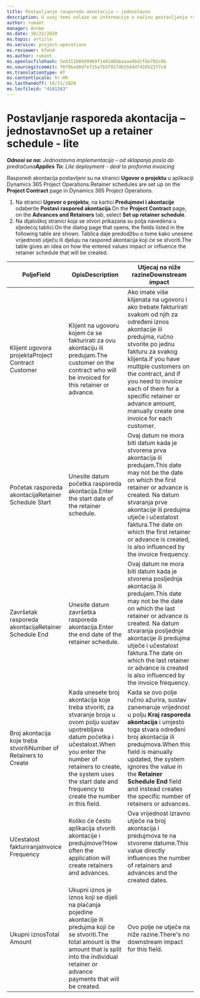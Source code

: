 ```yaml
---
title: Postavljanje rasporeda akontacija – jednostavno
description: U ovoj temi nalaze se informacije o načinu postavljanja rasporeda akontacija u aplikaciji Project Operations.
author: rumant
manager: Annbe
ms.date: 10/22/2020
ms.topic: article
ms.service: project-operations
ms.reviewer: kfend
ms.author: rumant
ms.openlocfilehash: 5e0312b89d9969f140146b6aaaa9bdcfde702c0b
ms.sourcegitcommit: f6f86e80dfef15a7b5f9174b55dddf410522f7c8
ms.translationtype: HT
ms.contentlocale: hr-HR
ms.lasthandoff: 10/31/2020
ms.locfileid: "4181263"
---
```

# <a name="set-up-a-retainer-schedule---lite"></a><span data-ttu-id="e7b43-103">Postavljanje rasporeda akontacija – jednostavno</span><span class="sxs-lookup"><span data-stu-id="e7b43-103">Set up a retainer schedule - lite</span></span>

<span data-ttu-id="e7b43-104">_**Odnosi se na:** Jednostavna implementacija – od sklapanja posla do predračuna_</span><span class="sxs-lookup"><span data-stu-id="e7b43-104">_**Applies To:** Lite deployment - deal to proforma invoicing_</span></span>

<span data-ttu-id="e7b43-105">Rasporedi akontacija postavljeni su na stranici **Ugovor o projektu** u aplikaciji Dynamics 365 Project Operations.</span><span class="sxs-lookup"><span data-stu-id="e7b43-105">Retainer schedules are set up on the **Project Contract** page in Dynamics 365 Project Operations.</span></span>

1. <span data-ttu-id="e7b43-106">Na stranici **Ugovor o projektu**, na kartici **Predujmovi i akontacije** odaberite **Postavi raspored akontacija**.</span><span class="sxs-lookup"><span data-stu-id="e7b43-106">On the **Project Contract** page, on the **Advances and Retainers** tab, select **Set up retainer schedule**.</span></span>
2. <span data-ttu-id="e7b43-107">Na dijaloškoj stranici koja se otvori prikazana su polja navedena u sljedećoj tablici.</span><span class="sxs-lookup"><span data-stu-id="e7b43-107">On the dialog page that opens, the fields listed in the following table are shown.</span></span> <span data-ttu-id="e7b43-108">Tablica daje predodžbu o tome kako unesene vrijednosti utječu ili djeluju na raspored akontacija koji će se stvoriti.</span><span class="sxs-lookup"><span data-stu-id="e7b43-108">The table gives an idea on how the entered values impact or influence the retainer schedule that will be created.</span></span>

| <span data-ttu-id="e7b43-109">Polje</span><span class="sxs-lookup"><span data-stu-id="e7b43-109">Field</span></span> | <span data-ttu-id="e7b43-110">Opis</span><span class="sxs-lookup"><span data-stu-id="e7b43-110">Description</span></span> | <span data-ttu-id="e7b43-111">Utjecaj na niže razine</span><span class="sxs-lookup"><span data-stu-id="e7b43-111">Downstream impact</span></span> |
| --- | --- | --- |
| <span data-ttu-id="e7b43-112">Klijent ugovora projekta</span><span class="sxs-lookup"><span data-stu-id="e7b43-112">Project Contract Customer</span></span> | <span data-ttu-id="e7b43-113">Klijent na ugovoru kojem će se fakturirati za ovu akontaciju ili predujam.</span><span class="sxs-lookup"><span data-stu-id="e7b43-113">The customer on the contract who will be invoiced for this retainer or advance.</span></span> | <span data-ttu-id="e7b43-114">Ako imate više klijenata na ugovoru i ako trebate fakturirati svakom od njih za određeni iznos akontacije ili predujma, ručno stvorite po jednu fakturu za svakog klijenta.</span><span class="sxs-lookup"><span data-stu-id="e7b43-114">If you have multiple customers on the contract, and if you need to invoice each of them for a specific retainer or advance amount, manually create one invoice for each customer.</span></span> |
| <span data-ttu-id="e7b43-115">Početak rasporeda akontacija</span><span class="sxs-lookup"><span data-stu-id="e7b43-115">Retainer Schedule Start</span></span> | <span data-ttu-id="e7b43-116">Unesite datum početka rasporeda akontacija.</span><span class="sxs-lookup"><span data-stu-id="e7b43-116">Enter the start date of the retainer schedule.</span></span> | <span data-ttu-id="e7b43-117">Ovaj datum ne mora biti datum kada je stvorena prva akontacija ili predujam.</span><span class="sxs-lookup"><span data-stu-id="e7b43-117">This date may not be the date on which the first retainer or advance is created.</span></span> <span data-ttu-id="e7b43-118">Na datum stvaranja prve akontacije ili predujma utječe i učestalost faktura.</span><span class="sxs-lookup"><span data-stu-id="e7b43-118">The date on which the first retainer or advance is created, is also influenced by the invoice frequency.</span></span> |
| <span data-ttu-id="e7b43-119">Završetak rasporeda akontacija</span><span class="sxs-lookup"><span data-stu-id="e7b43-119">Retainer Schedule End</span></span> | <span data-ttu-id="e7b43-120">Unesite datum završetka rasporeda akontacija.</span><span class="sxs-lookup"><span data-stu-id="e7b43-120">Enter the end date of the retainer schedule.</span></span> | <span data-ttu-id="e7b43-121">Ovaj datum ne mora biti datum kada je stvorena posljednja akontacija ili predujam.</span><span class="sxs-lookup"><span data-stu-id="e7b43-121">This date may not be the date on which the last retainer or advance is created.</span></span> <span data-ttu-id="e7b43-122">Na datum stvaranja posljednje akontacije ili predujma utječe i učestalost faktura.</span><span class="sxs-lookup"><span data-stu-id="e7b43-122">The date on which the last retainer or advance is created is also influenced by the invoice frequency.</span></span> |
| <span data-ttu-id="e7b43-123">Broj akontacija koje treba stvoriti</span><span class="sxs-lookup"><span data-stu-id="e7b43-123">Number of Retainers to Create</span></span> | <span data-ttu-id="e7b43-124">Kada unesete broj akontacija koje treba stvoriti, za stvaranje broja u ovom polju sustav upotrebljava datum početka i učestalost.</span><span class="sxs-lookup"><span data-stu-id="e7b43-124">When you enter the number of retainers to create, the system uses the start date and frequency to create the number in this field.</span></span> | <span data-ttu-id="e7b43-125">Kada se ovo polje ručno ažurira, sustav zanemaruje vrijednost u polju **Kraj rasporeda akontacija** i umjesto toga stvara određeni broj akontacija ili predujmova.</span><span class="sxs-lookup"><span data-stu-id="e7b43-125">When this field is manually updated, the system ignores the value in the **Retainer Schedule End** field and instead creates the specific number of retainers or advances.</span></span> |
| <span data-ttu-id="e7b43-126">Učestalost fakturiranja</span><span class="sxs-lookup"><span data-stu-id="e7b43-126">Invoice Frequency</span></span> | <span data-ttu-id="e7b43-127">Koliko će često aplikacija stvoriti akontacije i predujmove?</span><span class="sxs-lookup"><span data-stu-id="e7b43-127">How often the application will create retainers and advances.</span></span> | <span data-ttu-id="e7b43-128">Ova vrijednost izravno utječe na broj akontacija i predujmova te na stvorene datume.</span><span class="sxs-lookup"><span data-stu-id="e7b43-128">This value directly influences the number of retainers and advances and the created dates.</span></span> |
| <span data-ttu-id="e7b43-129">Ukupni iznos</span><span class="sxs-lookup"><span data-stu-id="e7b43-129">Total Amount</span></span> | <span data-ttu-id="e7b43-130">Ukupni iznos je iznos koji se dijeli na plaćanja pojedine akontacije ili predujma koji će se stvoriti.</span><span class="sxs-lookup"><span data-stu-id="e7b43-130">The total amount is the amount that is split into the individual retainer or advance payments that will be created.</span></span> | <span data-ttu-id="e7b43-131">Ovo polje ne utječe na niže razine.</span><span class="sxs-lookup"><span data-stu-id="e7b43-131">There's no downstream impact for this field.</span></span> |
